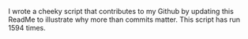 I wrote a cheeky script that contributes to my Github by updating this ReadMe to illustrate why more than commits matter. This script has run 1594 times.
